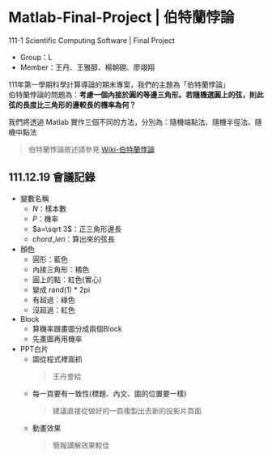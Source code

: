 # Matlab-Final-Project | 伯特蘭悖論
111-1 Scientific Computing Software | Final Project
* Group：L
* Member：王丹、王雅醇、楊朝硯、廖翊翔

111年第一學期科學計算導論的期末專案，我們的主題為「伯特蘭悖論」\
伯特蘭悖論的問題為：**考慮一個內接於圓的等邊三角形。若隨機選圓上的弦，則此弦的長度比三角形的邊較長的機率為何？**

我們將透過 Matlab 實作三個不同的方法，分別為：隨機端點法、隨機半徑法、隨機中點法
> 伯特蘭悖論敘述請參見 [Wiki-伯特蘭悖論](https://zh.wikipedia.org/wiki/%E4%BC%AF%E7%89%B9%E8%98%AD%E6%82%96%E8%AB%96)


## 111.12.19 會議記錄
* 變數名稱
  * $N$：樣本數
  * $P$：機率
  * $a=\sqrt 3$：正三角形邊長
  * $chord\_len$：算出來的弦長
* 顏色
  * 圓形：藍色
  * 內接三角形：橘色
  * 圓上的點：紅色(實心)
  * 變成 rand(1) * 2pi
  * 有超過：綠色
  * 沒超過：紅色
* Block
  * 算機率跟畫圖分成兩個Block
  * 先畫圖再用機率
* PPT白片
  * 圖從程式裡面抓
    > 王丹會給
  * 每一頁要有一致性(標題、內文、圖的位置要一樣)
    > 建議直接從做好的一頁複製出去新的投影片頁面
  * 動畫效果
    > 簡報講解效果較佳
